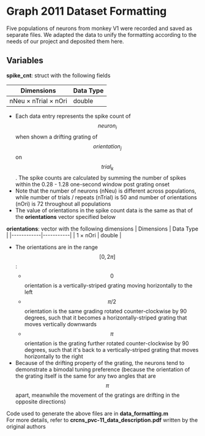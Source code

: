 # Graph 2011 Dataset Formatting

Five populations of neurons from monkey V1 were recorded and saved as separate files. We adapted the data to unify the formatting according to the needs of our project and deposited them here.

## Variables
**spike_cnt**: struct with the following fields

| Dimensions           | Data Type |
|----------------------|-----------|
| nNeu × nTrial × nOri | double    |

- Each data entry represents the spike count of $$neuron_i$$ when shown a drifting grating of $$orientation_j$$ on $$trial_k$$. The spike counts are calculated by summing the number of spikes within the 0.28 - 1.28 one-second window post grating onset
- Note that the number of neurons (nNeu) is different across populations, while number of trials / repeats (nTrial) is 50 and number of orientations (nOri) is 72 throughout all populations
- The value of orientations in the spike count data is the same as that of the **orientations** vector specified below

**orientations**: vector with the following dimensions 
| Dimensions | Data Type |
|------------|-----------|
| 1 × nOri   | double    |

- The orientations are in the range $$[0,2\pi]$$:
  - $$0$$ orientation is a vertically-striped grating moving horizontally to the left
  - $$\pi/2$$ orientation is the same grading rotated counter-clockwise by 90 degrees, such that it becomes a horizontally-striped grating that moves vertically downwards
  - $$\pi$$ orientation is the grating further rotated counter-clockwise by 90 degrees, such that it's back to a vertically-striped grating that moves horizontally to the right
- Because of the drifting property of the grating, the neurons tend to demonstrate a bimodal tuning preference (because the orientation of the grating itself is the same for any two angles that are $$\pi$$ apart, meanwhile the movement of the gratings are drifting in the opposite directions)

Code used to generate the above files are in **data_formatting.m** </br>
For more details, refer to **crcns_pvc-11_data_description.pdf** written by the original authors
